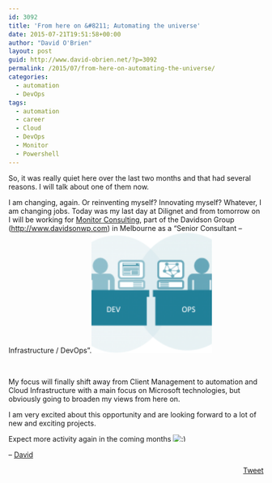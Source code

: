 ```yaml
---
id: 3092
title: 'From here on &#8211; Automating the universe'
date: 2015-07-21T19:51:58+00:00
author: "David O'Brien"
layout: post
guid: http://www.david-obrien.net/?p=3092
permalink: /2015/07/from-here-on-automating-the-universe/
categories:
  - automation
  - DevOps
tags:
  - automation
  - career
  - Cloud
  - DevOps
  - Monitor
  - Powershell
---
```

So, it was really quiet here over the last two months and that had several reasons. I will talk about one of them now.

I am changing, again. Or reinventing myself? Innovating myself? Whatever, I am changing jobs. Today was my last day at Dilignet and from tomorrow on I will be working for <a href="http://www.monitorconsulting.com.au/" onclick="_gaq.push(['_trackEvent', 'outbound-article', 'http://www.monitorconsulting.com.au/', 'Monitor Consulting']);" target="_blank">Monitor Consulting</a>, part of the Davidson Group (<a href="http://www.davidsonwp.com" onclick="_gaq.push(['_trackEvent', 'outbound-article', 'http://www.davidsonwp.com', 'http://www.davidsonwp.com']);" target="_blank">http://www.davidsonwp.com</a>) in Melbourne as a &#8220;Senior Consultant &#8211; Infrastructure / DevOps&#8221;.<img class="img-responsive   wp-image-3094 alignright" src="/media/2015/07/blue-devops_4-150x150.png" alt="blue devops_4" width="238" height="238" />

&nbsp;

My focus will finally shift away from Client Management to automation and Cloud Infrastructure with a main focus on Microsoft technologies, but obviously going to broaden my views from here on.

I am very excited about this opportunity and are looking forward to a lot of new and exciting projects.

Expect more activity again in the coming months <img src="http://www.david-obrien.net/David/wp-includes/images/smilies/simple-smile.png" alt=":)" class="wp-smiley" style="height: 1em; max-height: 1em;" />

&#8211; <a href="http://www.twitter.com/david_obrien" onclick="_gaq.push(['_trackEvent', 'outbound-article', 'http://www.twitter.com/david_obrien', 'David']);" target="_blank">David</a> 

<div style="float: right; margin-left: 10px;">
  <a href="https://twitter.com/share" onclick="_gaq.push(['_trackEvent', 'outbound-article', 'https://twitter.com/share', 'Tweet']);" class="twitter-share-button" data-hashtags="automation,career,Cloud,DevOps,Monitor,Powershell" data-count="vertical" data-url="http://www.david-obrien.net/2015/07/from-here-on-automating-the-universe/">Tweet</a>
</div>
